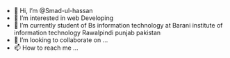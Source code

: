 - 👋 Hi, I’m @Smad-ul-hassan
- 👀 I’m interested in web Developing
- 🌱 I’m currently student of Bs information technology at Barani institute  of information  technology  Rawalpindi punjab pakistan
- 💞️ I’m looking to collaborate on ...
- 📫 How to reach me ...

<!---
Smad-ul-hassan/Smad-ul-hassan is a ✨ special ✨ repository because its `README.md` (this file) appears on your GitHub profile.
You can click the Preview link to take a look at your changes.
--->
